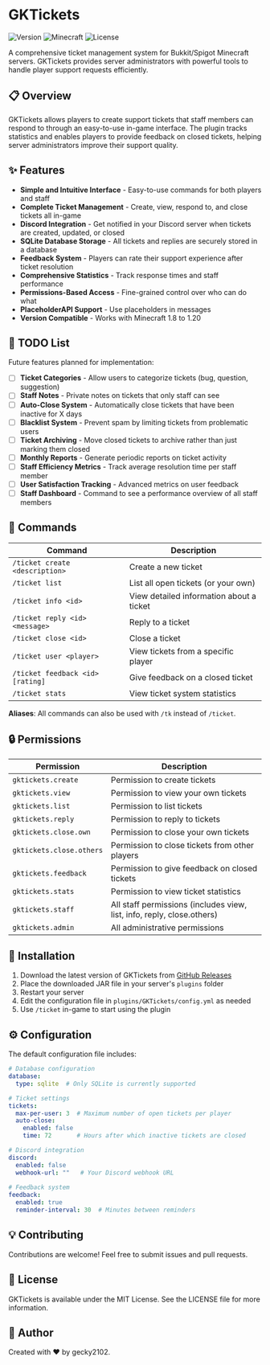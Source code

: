 # GKTickets

![Version](https://img.shields.io/badge/version-1.0.3-blue.svg)
![Minecraft](https://img.shields.io/badge/minecraft-1.8--1.20-green.svg)
![License](https://img.shields.io/badge/license-MIT-yellow.svg)

A comprehensive ticket management system for Bukkit/Spigot Minecraft servers. GKTickets provides server administrators with powerful tools to handle player support requests efficiently.

## 📋 Overview

GKTickets allows players to create support tickets that staff members can respond to through an easy-to-use in-game interface. The plugin tracks statistics and enables players to provide feedback on closed tickets, helping server administrators improve their support quality.

## ✨ Features

- **Simple and Intuitive Interface** - Easy-to-use commands for both players and staff
- **Complete Ticket Management** - Create, view, respond to, and close tickets all in-game
- **Discord Integration** - Get notified in your Discord server when tickets are created, updated, or closed
- **SQLite Database Storage** - All tickets and replies are securely stored in a database
- **Feedback System** - Players can rate their support experience after ticket resolution
- **Comprehensive Statistics** - Track response times and staff performance
- **Permissions-Based Access** - Fine-grained control over who can do what
- **PlaceholderAPI Support** - Use placeholders in messages
- **Version Compatible** - Works with Minecraft 1.8 to 1.20

## 📝 TODO List

Future features planned for implementation:

- [ ] **Ticket Categories** - Allow users to categorize tickets (bug, question, suggestion)
- [ ] **Staff Notes** - Private notes on tickets that only staff can see
- [ ] **Auto-Close System** - Automatically close tickets that have been inactive for X days
- [ ] **Blacklist System** - Prevent spam by limiting tickets from problematic users
- [ ] **Ticket Archiving** - Move closed tickets to archive rather than just marking them closed
- [ ] **Monthly Reports** - Generate periodic reports on ticket activity
- [ ] **Staff Efficiency Metrics** - Track average resolution time per staff member
- [ ] **User Satisfaction Tracking** - Advanced metrics on user feedback
- [ ] **Staff Dashboard** - Command to see a performance overview of all staff members

## 🔧 Commands

| Command | Description |
|---------|-------------|
| `/ticket create <description>` | Create a new ticket |
| `/ticket list` | List all open tickets (or your own) |
| `/ticket info <id>` | View detailed information about a ticket |
| `/ticket reply <id> <message>` | Reply to a ticket |
| `/ticket close <id>` | Close a ticket |
| `/ticket user <player>` | View tickets from a specific player |
| `/ticket feedback <id> [rating]` | Give feedback on a closed ticket |
| `/ticket stats` | View ticket system statistics |

**Aliases**: All commands can also be used with `/tk` instead of `/ticket`.

## 🔒 Permissions

| Permission | Description |
|------------|-------------|
| `gktickets.create` | Permission to create tickets |
| `gktickets.view` | Permission to view your own tickets |
| `gktickets.list` | Permission to list tickets |
| `gktickets.reply` | Permission to reply to tickets |
| `gktickets.close.own` | Permission to close your own tickets |
| `gktickets.close.others` | Permission to close tickets from other players |
| `gktickets.feedback` | Permission to give feedback on closed tickets |
| `gktickets.stats` | Permission to view ticket statistics |
| `gktickets.staff` | All staff permissions (includes view, list, info, reply, close.others) |
| `gktickets.admin` | All administrative permissions |

## 💾 Installation

1. Download the latest version of GKTickets from [GitHub Releases](https://github.com/gecky2102/GKTickets/releases)
2. Place the downloaded JAR file in your server's `plugins` folder
3. Restart your server
4. Edit the configuration file in `plugins/GKTickets/config.yml` as needed
5. Use `/ticket` in-game to start using the plugin

## ⚙️ Configuration

The default configuration file includes:

```yaml
# Database configuration
database:
  type: sqlite  # Only SQLite is currently supported

# Ticket settings
tickets:
  max-per-user: 3  # Maximum number of open tickets per player
  auto-close:
    enabled: false
    time: 72       # Hours after which inactive tickets are closed

# Discord integration
discord:
  enabled: false
  webhook-url: ""   # Your Discord webhook URL
  
# Feedback system
feedback:
  enabled: true
  reminder-interval: 30  # Minutes between reminders
```

## 💡 Contributing

Contributions are welcome! Feel free to submit issues and pull requests.

## 📄 License

GKTickets is available under the MIT License. See the LICENSE file for more information.

## 👤 Author

Created with ❤️ by gecky2102.